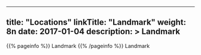 
---
title: "Locations"
linkTitle: "Landmark"
weight: 8n
date: 2017-01-04
description: >
 Landmark
---

{{% pageinfo %}}
Landmark
{{% /pageinfo %}}
Landmark

